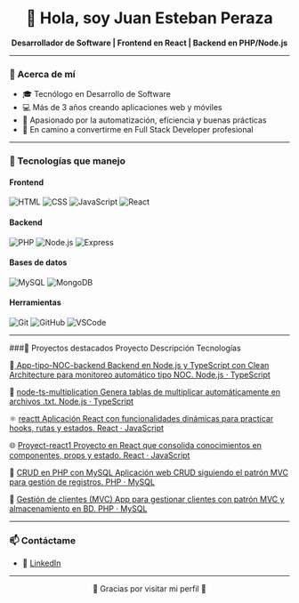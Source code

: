 <h1 align="center">👋 Hola, soy Juan Esteban Peraza</h1>

<p align="center">
  <b>Desarrollador de Software | Frontend en React | Backend en PHP/Node.js</b>
</p>

---

### 🧠 Acerca de mí

- 🎓 Tecnólogo en Desarrollo de Software
- 💻 Más de 3 años creando aplicaciones web y móviles
- 🔁 Apasionado por la automatización, eficiencia y buenas prácticas
- 🚀 En camino a convertirme en Full Stack Developer profesional

---

### 💼 Tecnologías que manejo

#### Frontend
![HTML](https://img.shields.io/badge/HTML5-E34F26?style=flat&logo=html5&logoColor=white)
![CSS](https://img.shields.io/badge/CSS3-1572B6?style=flat&logo=css3&logoColor=white)
![JavaScript](https://img.shields.io/badge/JavaScript-F7DF1E?style=flat&logo=javascript&logoColor=black)
![React](https://img.shields.io/badge/React-20232A?style=flat&logo=react&logoColor=61DAFB)

#### Backend
![PHP](https://img.shields.io/badge/PHP-777BB4?style=flat&logo=php&logoColor=white)
![Node.js](https://img.shields.io/badge/Node.js-43853D?style=flat&logo=node.js&logoColor=white)
![Express](https://img.shields.io/badge/Express.js-000000?style=flat&logo=express&logoColor=white)

#### Bases de datos
![MySQL](https://img.shields.io/badge/MySQL-4479A1?style=flat&logo=mysql&logoColor=white)
![MongoDB](https://img.shields.io/badge/MongoDB-4EA94B?style=flat&logo=mongodb&logoColor=white)

#### Herramientas
![Git](https://img.shields.io/badge/Git-F05032?style=flat&logo=git&logoColor=white)
![GitHub](https://img.shields.io/badge/GitHub-181717?style=flat&logo=github&logoColor=white)
![VSCode](https://img.shields.io/badge/VS_Code-007ACC?style=flat&logo=visual-studio-code&logoColor=white)

---

###📂 Proyectos destacados
Proyecto	Descripción	Tecnologías

📡[ App-tipo-NOC-backend	Backend en Node.js y TypeScript con Clean Architecture para monitoreo automático tipo NOC.	Node.js · TypeScript](https://github.com/Juanfull10/App-tipo-NOC-backend)

🔢 [node-ts-multiplication	Genera tablas de multiplicar automáticamente en archivos .txt.	Node.js · TypeScript](https://github.com/Juanfull10/node-ts-multiplication)

⚛️ [reactt	Aplicación React con funcionalidades dinámicas para practicar hooks, rutas y estados.	React · JavaScript](https://github.com/Juanfull10/reactt)

🌐 [Proyect-react1	Proyecto en React que consolida conocimientos en componentes, props y estado.	React · JavaScript](https://github.com/Juanfull10/Proyect-react1)

🔧 [CRUD en PHP con MySQL	Aplicación web CRUD siguiendo el patrón MVC para gestión de registros.	PHP · MySQL]()

📱 [Gestión de clientes (MVC)	App para gestionar clientes con patrón MVC y almacenamiento en BD.	PHP · MySQL](https://github.com/Juanfull10/PaginaCitas)

---

### 📫 Contáctame


- 💼 [LinkedIn](https://www.linkedin.com/in/juan-esteban-peraza-diaz-652261166/)

---

<p align="center">
  🚀 Gracias por visitar mi perfil 🚀
</p>

